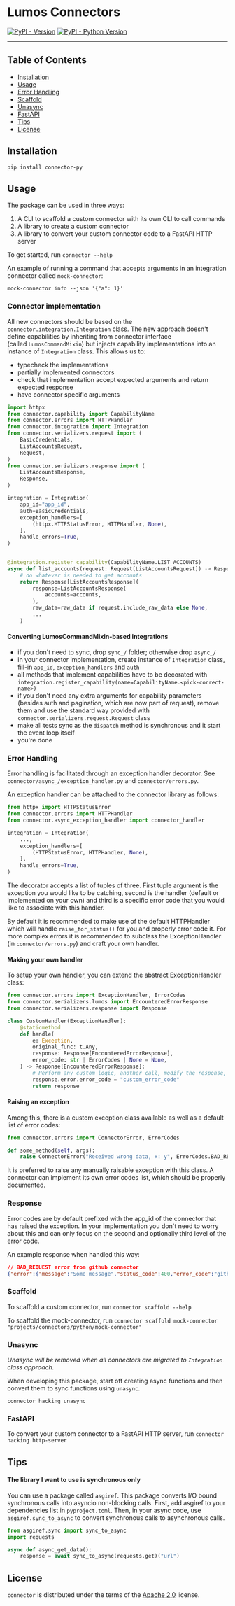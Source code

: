 # Lumos Connectors

[![PyPI - Version](https://img.shields.io/pypi/v/connector-py.svg)](https://pypi.org/project/connector-py)
[![PyPI - Python Version](https://img.shields.io/pypi/pyversions/connector-py.svg)](https://pypi.org/project/connector-py)

-----

## Table of Contents

- [Installation](#installation)
- [Usage](#usage)
- [Error Handling](#error-handling)
- [Scaffold](#scaffold)
- [Unasync](#unasync)
- [FastAPI](#fastapi)
- [Tips](#tips)
- [License](#license)

## Installation

```console
pip install connector-py
```

## Usage

The package can be used in three ways:
1. A CLI to scaffold a custom connector with its own CLI to call commands
2. A library to create a custom connector
3. A library to convert your custom connector code to a FastAPI HTTP server

To get started, run `connector --help`

An example of running a command that accepts arguments
in an integration connector called `mock-connector`:

```shell
mock-connector info --json '{"a": 1}'
```

### Connector implementation
All new connectors should be based on the `connector.integration.Integration` class. The new approach doesn't define capabilities by inheriting from connector interface (called `LumosCommandMixin`) but injects capability implementations into an instance of `Integration` class. This allows us to:
- typecheck the implementations
- partially implemented connectors
- check that implementation accept expected arguments and return expected response
- have connector specific arguments

```python
import httpx
from connector.capability import CapabilityName
from connector.errors import HTTPHandler
from connector.integration import Integration
from connector.serializers.request import (
    BasicCredentials,
    ListAccountsRequest,
    Request,
)
from connector.serializers.response import (
    ListAccountsResponse,
    Response,
)

integration = Integration(
    app_id="app_id",
    auth=BasicCredentials,
    exception_handlers=[
        (httpx.HTTPStatusError, HTTPHandler, None),
    ],
    handle_errors=True,
)


@integration.register_capability(CapabilityName.LIST_ACCOUNTS)
async def list_accounts(request: Request[ListAccountsRequest]) -> Response[ListAccountsResponse]:
    # do whatever is needed to get accounts
    return Response[ListAccountsResponse](
        response=ListAccountsResponse(
            accounts=accounts,
        ),
        raw_data=raw_data if request.include_raw_data else None,
        ...
    )
```

#### Converting LumosCommandMixin-based integrations
- if you don't need to sync, drop `sync_/` folder; otherwise drop `async_/`
- in your connector implementation, create instance of `Integration` class, fill-in `app_id`, `exception_handlers` and `auth`
- all methods that implement capabilities have to be decorated with `integration.register_capability(name=CapabilityName.<pick-correct-name>)`
- if you don't need any extra arguments for capability parameters (besides auth and pagination, which are now part of request), remove them and use the standard way provided with `connector.serializers.request.Request` class
- make all tests sync as the `dispatch` method is synchronous and it start the event loop itself
- you're done

### Error Handling

Error handling is facilitated through an exception handler decorator.
See `connector/async_/exception_handler.py` and `connector/errors.py`.

An exception handler can be attached to the connector library as follows:

```python
from httpx import HTTPStatusError
from connector.errors import HTTPHandler
from connector.async_exception_handler import connector_handler

integration = Integration(
    ...,
    exception_handlers=[
        (HTTPStatusError, HTTPHandler, None),
    ],
    handle_errors=True,
)
```

The decorator accepts a list of tuples of three. First tuple argument is the exception you would like to be catching, second is the handler (default or implemented on your own) and third is a specific error code that you would like to associate with this handler.

By default it is recommended to make use of the default HTTPHandler which will handle `raise_for_status()` for you and properly error code it. For more complex errors it is recommended to subclass the ExceptionHandler (in `connector/errors.py`) and craft your own handler.

#### Making your own handler

To setup your own handler, you can extend the abstract ExceptionHandler class:

```python
from connector.errors import ExceptionHandler, ErrorCodes
from connector.serializers.lumos import EncounteredErrorResponse
from connector.serializers.response import Response

class CustomHandler(ExceptionHandler):
    @staticmethod
    def handle(
        e: Exception,
        original_func: t.Any,
        response: Response[EncounteredErrorResponse],
        error_code: str | ErrorCodes | None = None,
    ) -> Response[EncounteredErrorResponse]:
        # Perform any custom logic, another call, modify the response, etc.
        response.error.error_code = "custom_error_code"
        return response
```

#### Raising an exception

Among this, there is a custom exception class available as well as a default list of error codes:

```python
from connector.errors import ConnectorError, ErrorCodes

def some_method(self, args):
    raise ConnectorError("Received wrong data, x: y", ErrorCodes.BAD_REQUEST)
```

It is preferred to raise any manually raisable exception with this class. A connector can implement its own error codes list, which should be properly documented.

### Response

Error codes are by default prefixed with the app_id of the connector that has raised the exception. In your implementation you don't need to worry about this and can only focus on the second and optionally third level of the error code.

An example response when handled this way:

```json
// BAD_REQUEST error from github connector
{"error":{"message":"Some message","status_code":400,"error_code":"github.bad_request","raised_by":"HTTPStatusError","raised_in":"github.sync_.lumos:validate_credentials"}, "response": null, "raw_data": null}
```

### Scaffold

To scaffold a custom connector, run `connector scaffold --help`

To scaffold the mock-connector, run
`connector scaffold mock-connector "projects/connectors/python/mock-connector"`

### Unasync

*Unasync will be removed when all connectors are migrated to `Integration` class approach.*

When developing this package, start off creating async functions and then
convert them to sync functions using `unasync`.

```console
connector hacking unasync
```

### FastAPI

To convert your custom connector to a FastAPI HTTP server, run `connector hacking http-server`

## Tips

#### The library I want to use is synchronous only

You can use a package called `asgiref`. This package converts I/O bound synchronous
calls into asyncio non-blocking calls. First, add asgiref to your dependencies list
in `pyproject.toml`. Then, in your async code, use `asgiref.sync_to_async` to convert
synchronous calls to asynchronous calls.

```python
from asgiref.sync import sync_to_async
import requests

async def async_get_data():
    response = await sync_to_async(requests.get)("url")
```

## License

`connector` is distributed under the terms of the [Apache 2.0](./LICENSE.txt) license.
